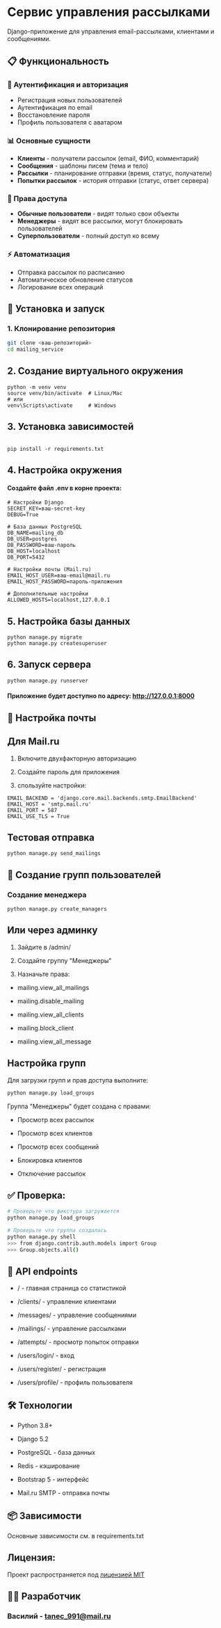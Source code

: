 # Сервис управления рассылками

Django-приложение для управления email-рассылками, клиентами и сообщениями.

## 📋 Функциональность

### 🔐 Аутентификация и авторизация
- Регистрация новых пользователей
- Аутентификация по email
- Восстановление пароля
- Профиль пользователя с аватаром

### 📊 Основные сущности
- **Клиенты** - получатели рассылок (email, ФИО, комментарий)
- **Сообщения** - шаблоны писем (тема и тело)
- **Рассылки** - планирование отправки (время, статус, получатели)
- **Попытки рассылок** - история отправки (статус, ответ сервера)

### 👥 Права доступа
- **Обычные пользователи** - видят только свои объекты
- **Менеджеры** - видят все рассылки, могут блокировать пользователей
- **Суперпользователи** - полный доступ ко всему

### ⚡ Автоматизация
- Отправка рассылок по расписанию
- Автоматическое обновление статусов
- Логирование всех операций

## 🚀 Установка и запуск

### 1. Клонирование репозитория
```bash
git clone <ваш-репозиторий>
cd mailing_service
```
##  2. Создание виртуального окружения
```
python -m venv venv
source venv/bin/activate  # Linux/Mac
# или
venv\Scripts\activate     # Windows
```

## 3. Установка зависимостей
```commandline

pip install -r requirements.txt

```

## 4. Настройка окружения
#### Создайте файл .env в корне проекта:
```
# Настройки Django
SECRET_KEY=ваш-secret-key
DEBUG=True

# База данных PostgreSQL
DB_NAME=mailing_db
DB_USER=postgres
DB_PASSWORD=ваш-пароль
DB_HOST=localhost
DB_PORT=5432

# Настройки почты (Mail.ru)
EMAIL_HOST_USER=ваш-email@mail.ru
EMAIL_HOST_PASSWORD=пароль-приложения

# Дополнительные настройки
ALLOWED_HOSTS=localhost,127.0.0.1
```

## 5. Настройка базы данных

```
python manage.py migrate
python manage.py createsuperuser
```
## 6. Запуск сервера
```commandline
python manage.py runserver
```
#### Приложение будет доступно по адресу: http://127.0.0.1:8000

## 📧 Настройка почты
## Для Mail.ru
1. Включите двухфакторную авторизацию

2. Создайте пароль для приложения

3. спользуйте настройки:

```
EMAIL_BACKEND = 'django.core.mail.backends.smtp.EmailBackend'
EMAIL_HOST = 'smtp.mail.ru'
EMAIL_PORT = 587
EMAIL_USE_TLS = True
```
## Тестовая отправка
```
python manage.py send_mailings
```
## 👥 Создание групп пользователей
### Создание менеджера
```
python manage.py create_managers
```
## Или через админку
1. Зайдите в /admin/

2. Создайте группу "Менеджеры"

3. Назначьте права:

- mailing.view_all_mailings

- mailing.disable_mailing

- mailing.view_all_clients

- mailing.block_client

- mailing.view_all_message

## Настройка групп

Для загрузки групп и прав доступа выполните:

```bash
python manage.py load_groups
```
Группа "Менеджеры" будет создана с правами:

- Просмотр всех рассылок

- Просмотр всех клиентов

- Просмотр всех сообщений

- Блокировка клиентов

- Отключение рассылок


## ✅ **Проверка:**

```bash
# Проверьте что фикстура загружается
python manage.py load_groups

# Проверьте что группа создалась
python manage.py shell
>>> from django.contrib.auth.models import Group
>>> Group.objects.all()
```

## 🎯 API endpoints

- / - главная страница со статистикой

- /clients/ - управление клиентами

- /messages/ - управление сообщениями

- /mailings/ - управление рассылками

- /attempts/ - просмотр попыток отправки

- /users/login/ - вход

- /users/register/ - регистрация

- /users/profile/ - профиль пользователя

## 🛠️ Технологии

- Python 3.8+

- Django 5.2

- PostgreSQL - база данных

- Redis - кэширование

- Bootstrap 5 - интерфейс

- Mail.ru SMTP - отправка почты

## 📦 Зависимости
Основные зависимости см. в requirements.txt

## Лицензия:

Проект распространяется под [лицензией MIT](LICENSE)

## 👨‍💻 Разработчик
 ### Василий - tanec_991@mail.ru
